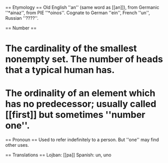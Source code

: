 == Etymology ==
Old English ''an'' (same word as [[an]]), from Germanic ''*ainaz'', from PIE ''*oinos''. Cognate to German ''ein'', French ''un'', Russian ''????''.

== Number ==
# The cardinality of the smallest nonempty set. The number of heads that a typical human has.
# The ordinality of an element which has no predecessor; usually called [[first]] but sometimes ''number one''.

== Pronoun ==
Used to refer indefinitely to a person. But ''one'' may find other uses.

== Translations ==
Lojban: [[pa]]
Spanish: un, uno